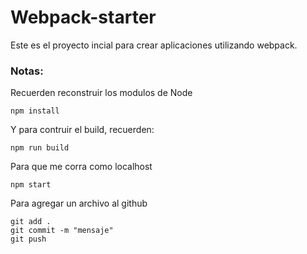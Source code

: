 # Webpack-starter

Este es el proyecto incial para crear
aplicaciones utilizando webpack.

### Notas:
Recuerden reconstruir los modulos de Node
```
npm install
```
Y para contruir el build, recuerden:
```
npm run build
```
Para que me corra como localhost
```
npm start
```
Para agregar un archivo al github
```
git add .
git commit -m "mensaje"
git push
```